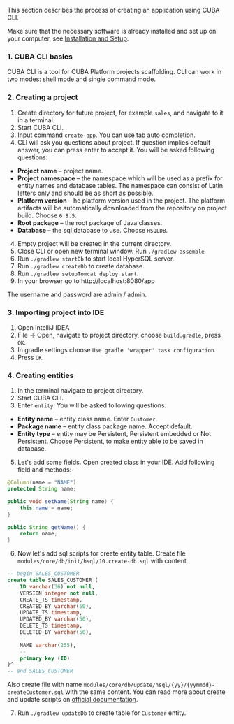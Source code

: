 This section describes the process of creating an application using CUBA CLI.

Make sure that the necessary software is already installed and set up on your computer, see [Installation and Setup](#).

### 1. CUBA CLI basics

CUBA CLI is a tool for CUBA Platform projects scaffolding. CLI can work in two modes: shell mode and single command mode. 

### 2. Creating a project

1. Create directory for future project, for example `sales`, and navigate to it in a terminal.
2. Start CUBA CLI.
2. Input command `create-app`. You can use tab auto completion.
3. CLI will ask you questions about project. If question implies default answer, you can press enter to accept it. You will be asked following questions:
* **Project name** – project name.
* **Project namespace** – the namespace which will be used as a prefix for entity names and database tables. The namespace can consist of Latin letters only and should be as short as possible.
* **Platform version** – he platform version used in the project. The platform artifacts will be automatically downloaded from the repository on project build. Choose `6.8.5`.
* **Root package** – the root package of Java classes.
* **Database** – the sql database to use. Choose `HSQLDB`.
4. Empty project will be created in the current directory.
5. Close CLI or open new terminal window. Run `./gradlew assemble`
6. Run `./gradlew startDb` to start local HyperSQL server.
7. Run `./gradlew createDb` to create database.
8. Run `./gradlew setupTomcat deploy start`.
9. In your browser go to http://localhost:8080/app

The username and password are admin / admin.

### 3. Importing project into IDE

1. Open IntelliJ IDEA
2. File -> Open, navigate to project directory, choose `build.gradle`, press `OK`.
3. In gradle settings choose `Use gradle 'wrapper' task configuration`.
4. Press `OK`.

### 4. Creating entities

1. In the terminal navigate to project directory.
2. Start CUBA CLI.
3. Enter `entity`. You will be asked following questions:
* **Entity name** – entity class name. Enter `Customer`.
* **Package name** – entity class package name. Accept default.
* **Entity type** – entity may be Persistent, Persistent embedded or Not Persistent. Choose Persistent, to make entity able to be saved in database.
5. Let's add some fields. Open created class in your IDE.
Add following field and methods:
```java
@Column(name = "NAME")
protected String name;

public void setName(String name) {
    this.name = name;
}

public String getName() {
    return name;
}
```
6. Now let's add sql scripts for create entity table.
Create file `modules/core/db/init/hsql/10.create-db.sql` with content
```sql
-- begin SALES_CUSTOMER
create table SALES_CUSTOMER (
    ID varchar(36) not null,
    VERSION integer not null,
    CREATE_TS timestamp,
    CREATED_BY varchar(50),
    UPDATE_TS timestamp,
    UPDATED_BY varchar(50),
    DELETE_TS timestamp,
    DELETED_BY varchar(50),
    --
    NAME varchar(255),
    --
    primary key (ID)
)^
-- end SALES_CUSTOMER
```
Also create file with name `modules/core/db/update/hsql/{yy}/{yymmdd}-createCustomer.sql` with the same content.
You can read more about create and update scripts on [official documentation](https://doc.cuba-platform.com/manual-6.9/db_scripts.html).

7. Run `./gradlew updateDb` to create table for `Customer` entity.
